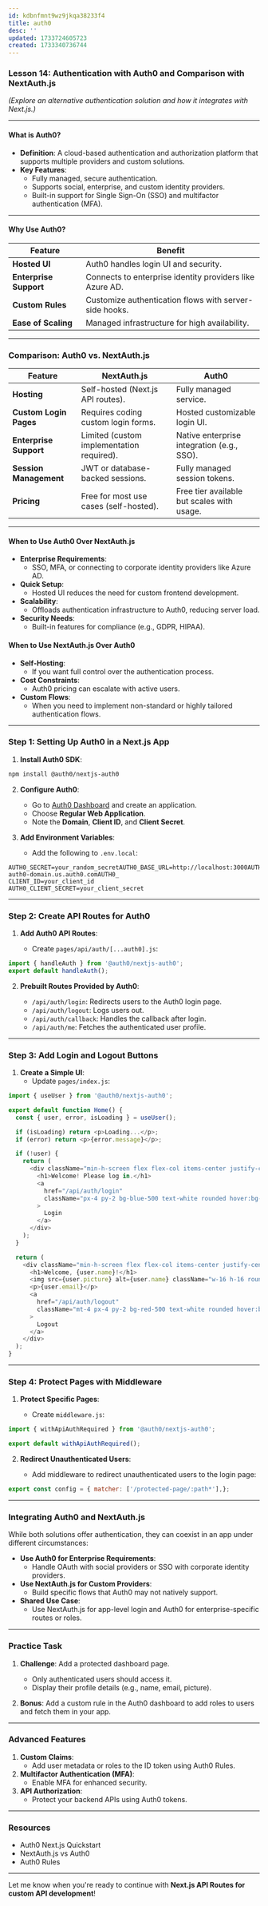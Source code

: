 ```yaml
---
id: kdbnfmnt9wz9jkqa38233f4
title: auth0
desc: ''
updated: 1733724605723
created: 1733340736744
---
```


### Lesson 14: **Authentication with Auth0 and Comparison with NextAuth.js**

*(Explore an alternative authentication solution and how it integrates with Next.js.)*

* * *

#### What is Auth0?

- **Definition**: A cloud-based authentication and authorization platform that supports multiple providers and custom solutions.
- **Key Features**:
    - Fully managed, secure authentication.
    - Supports social, enterprise, and custom identity providers.
    - Built-in support for Single Sign-On (SSO) and multifactor authentication (MFA).

* * *

#### Why Use Auth0?

| Feature | Benefit |
| --- | --- |
| **Hosted UI** | Auth0 handles login UI and security. |
| **Enterprise Support** | Connects to enterprise identity providers like Azure AD. |
| **Custom Rules** | Customize authentication flows with server-side hooks. |
| **Ease of Scaling** | Managed infrastructure for high availability. |

* * *

### Comparison: Auth0 vs. NextAuth.js

| Feature | NextAuth.js | Auth0 |
| --- | --- | --- |
| **Hosting** | Self-hosted (Next.js API routes). | Fully managed service. |
| **Custom Login Pages** | Requires coding custom login forms. | Hosted customizable login UI. |
| **Enterprise Support** | Limited (custom implementation required). | Native enterprise integration (e.g., SSO). |
| **Session Management** | JWT or database-backed sessions. | Fully managed session tokens. |
| **Pricing** | Free for most use cases (self-hosted). | Free tier available but scales with usage. |

* * *

#### When to Use Auth0 Over NextAuth.js

- **Enterprise Requirements**:
    - SSO, MFA, or connecting to corporate identity providers like Azure AD.
- **Quick Setup**:
    - Hosted UI reduces the need for custom frontend development.
- **Scalability**:
    - Offloads authentication infrastructure to Auth0, reducing server load.
- **Security Needs**:
    - Built-in features for compliance (e.g., GDPR, HIPAA).

#### When to Use NextAuth.js Over Auth0

- **Self-Hosting**:
    - If you want full control over the authentication process.
- **Cost Constraints**:
    - Auth0 pricing can escalate with active users.
- **Custom Flows**:
    - When you need to implement non-standard or highly tailored authentication flows.

* * *

### Step 1: Setting Up Auth0 in a Next.js App

1. **Install Auth0 SDK**:

```bash
npm install @auth0/nextjs-auth0

```

2. **Configure Auth0**:

    - Go to [Auth0 Dashboard](https://auth0.com/) and create an application.
    - Choose **Regular Web Application**.
    - Note the **Domain**, **Client ID**, and **Client Secret**.

3. **Add Environment Variables**:

    - Add the following to `.env.local`:

```plaintext
AUTH0_SECRET=your_random_secretAUTH0_BASE_URL=http://localhost:3000AUTH0_ISSUER_BASE_URL=https://your-auth0-domain.us.auth0.comAUTH0_
CLIENT_ID=your_client_id  
AUTH0_CLIENT_SECRET=your_client_secret

```

* * *

### Step 2: Create API Routes for Auth0

1. **Add Auth0 API Routes**:

    - Create `pages/api/auth/[...auth0].js`:

```javascript
import { handleAuth } from '@auth0/nextjs-auth0'; 
export default handleAuth();

```

2. **Prebuilt Routes Provided by Auth0**:

    - `/api/auth/login`: Redirects users to the Auth0 login page.
    - `/api/auth/logout`: Logs users out.
    - `/api/auth/callback`: Handles the callback after login.
    - `/api/auth/me`: Fetches the authenticated user profile.

* * *

### Step 3: Add Login and Logout Buttons

1. **Create a Simple UI**:
    - Update `pages/index.js`:

```typescript
import { useUser } from '@auth0/nextjs-auth0';

export default function Home() {
  const { user, error, isLoading } = useUser();

  if (isLoading) return <p>Loading...</p>;
  if (error) return <p>{error.message}</p>;

  if (!user) {
    return (
      <div className="min-h-screen flex flex-col items-center justify-center">
        <h1>Welcome! Please log in.</h1>
        <a
          href="/api/auth/login"
          className="px-4 py-2 bg-blue-500 text-white rounded hover:bg-blue-600"
        >
          Login
        </a>
      </div>
    );
  }

  return (
    <div className="min-h-screen flex flex-col items-center justify-center">
      <h1>Welcome, {user.name}!</h1>
      <img src={user.picture} alt={user.name} className="w-16 h-16 rounded-full" />
      <p>{user.email}</p>
      <a
        href="/api/auth/logout"
        className="mt-4 px-4 py-2 bg-red-500 text-white rounded hover:bg-red-600"
      >
        Logout
      </a>
    </div>
  );
}

```

* * *

### Step 4: Protect Pages with Middleware

1. **Protect Specific Pages**:

    - Create `middleware.js`:

```javascript
import { withApiAuthRequired } from '@auth0/nextjs-auth0'; 

export default withApiAuthRequired();

```
2. **Redirect Unauthenticated Users**:

    - Add middleware to redirect unauthenticated users to the login page:

```javascript
export const config = { matcher: ['/protected-page/:path*'],};

```

* * *

### Integrating Auth0 and NextAuth.js

While both solutions offer authentication, they can coexist in an app under different circumstances:

- **Use Auth0 for Enterprise Requirements**:
    - Handle OAuth with social providers or SSO with corporate identity providers.
- **Use NextAuth.js for Custom Providers**:
    - Build specific flows that Auth0 may not natively support.
- **Shared Use Case**:
    - Use NextAuth.js for app-level login and Auth0 for enterprise-specific routes or roles.

* * *

### Practice Task

1. **Challenge**: Add a protected dashboard page.

    - Only authenticated users should access it.
    - Display their profile details (e.g., name, email, picture).
2. **Bonus**: Add a custom rule in the Auth0 dashboard to add roles to users and fetch them in your app.

* * *

### Advanced Features

1. **Custom Claims**:
    - Add user metadata or roles to the ID token using Auth0 Rules.
2. **Multifactor Authentication (MFA)**:
    - Enable MFA for enhanced security.
3. **API Authorization**:
    - Protect your backend APIs using Auth0 tokens.

* * *

### Resources

- Auth0 Next.js Quickstart
- NextAuth.js vs Auth0
- Auth0 Rules

* * *

Let me know when you're ready to continue with **Next.js API Routes for custom API development**!
